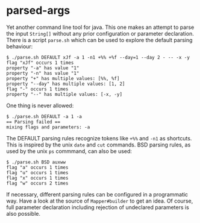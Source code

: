 # parsed-args

Yet another command line tool for java.
This one makes an attempt to parse the input `String[]` without any prior configuration or parameter declaration.
There is a script `parse.sh` which can be used to explore the default parsing behaviour:

    $ ./parse.sh DEFAULT xJf -a 1 -n1 +%% +%f --day=1 --day 2 - -- -x -y
    flag "xJf" occurs 1 times
    property "-a" has value "1"
    property "-n" has value "1"
    property "+" has multiple values: [%%, %f]
    property "--day" has multiple values: [1, 2]
    flag "-" occurs 1 times
    property "--" has multiple values: [-x, -y]

One thing is never allowed:

    $ ./parse.sh DEFAULT -a 1 -a
    == Parsing failed ==
    mixing flags and parameters: -a

The DEFAULT parsing rules recognize tokens like `+%%` and `-n1` as shortcuts. 
This is inspired by the unix `date` and `cut` commands.
BSD parsing rules, as used by the unix `ps` commmand, can also be used:

    $ ./parse.sh BSD auxww
    flag "a" occurs 1 times
    flag "u" occurs 1 times
    flag "x" occurs 1 times
    flag "w" occurs 2 times

If necessary, different parsing rules can be configured in a programmatic way.
Have a look at the source of `Mapper#builder` to get an idea.
Of course, full parameter declaration including rejection of undeclared parameters is also possible.
